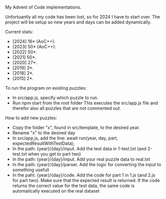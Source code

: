 My Advent of Code implementations.

Unfortuantly all my code has been lost, so for 2024 I have to start over. 
The project will be setup so new years and days can be added dynamically. 

Current stats:
- [2024] 16* (AoC++).
- [2023] 50* (AoC++).
- [2022] 50*.
- [2021] 50*.
- [2020] 27*.
- [2019]  3*.
- [2018]  2*.
- [2015]  2*.


To run the program on existing puzzles:
- In src/app.js, specify which puzzle to run.
- Run npm start from the root folder
This executes the src/app.js file and therefor also all puzzles that are not commented out.

How to add new puzzles:
- Copy the folder "x", found in src/template, to the desired year.
- Rename "x" to the desired day
- In src/app.js, add the line: await run(year, day, part, expectedResultWithTestData);
- In the path: {year}/{day}/input. Add the test data in 1-test.txt (and 2-test.txt when you get to part two)
- In the path: {year}/{day}/input. Add your real puzzle data to real.txt
- In the path: {year}/{day}/parser. Add the logic for converting the input to something usefull
- In the paht: {year}/{day}/code. Add the code for part 1 in 1.js (and 2.js for part two). Make sure that the expected result is returned.
If the code returns the correct value for the test data, the same code is automatically executed on the real dataset 
